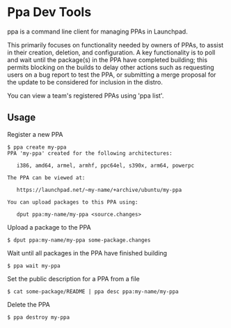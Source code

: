 Ppa Dev Tools
=============

ppa is a command line client for managing PPAs in Launchpad.

This primarily focuses on functionality needed by owners of PPAs, to
assist in their creation, deletion, and configuration.  A key
functionality is to poll and wait until the package(s) in the PPA have
completed building; this permits blocking on the builds to delay other
actions such as requesting users on a bug report to test the PPA, or
submitting a merge proposal for the update to be considered for
inclusion in the distro.

You can view a team's registered PPAs using 'ppa list'.


Usage
-----

Register a new PPA

```
$ ppa create my-ppa
PPA 'my-ppa' created for the following architectures:

   i386, amd64, armel, armhf, ppc64el, s390x, arm64, powerpc

The PPA can be viewed at:

   https://launchpad.net/~my-name/+archive/ubuntu/my-ppa

You can upload packages to this PPA using:

   dput ppa:my-name/my-ppa <source.changes>
```

Upload a package to the PPA

```
$ dput ppa:my-name/my-ppa some-package.changes
```

Wait until all packages in the PPA have finished building

```
$ ppa wait my-ppa
```

Set the public description for a PPA from a file

```
$ cat some-package/README | ppa desc ppa:my-name/my-ppa
```

Delete the PPA

```
$ ppa destroy my-ppa
```
